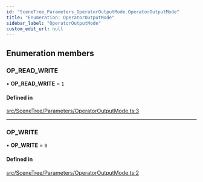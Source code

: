 ```yaml
---
id: "SceneTree_Parameters_OperatorOutputMode.OperatorOutputMode"
title: "Enumeration: OperatorOutputMode"
sidebar_label: "OperatorOutputMode"
custom_edit_url: null
---
```




## Enumeration members

### OP\_READ\_WRITE

• **OP\_READ\_WRITE** = `1`

#### Defined in

[src/SceneTree/Parameters/OperatorOutputMode.ts:3](https://github.com/ZeaInc/zea-engine/blob/bfc726cd6/src/SceneTree/Parameters/OperatorOutputMode.ts#L3)

___

### OP\_WRITE

• **OP\_WRITE** = `0`

#### Defined in

[src/SceneTree/Parameters/OperatorOutputMode.ts:2](https://github.com/ZeaInc/zea-engine/blob/bfc726cd6/src/SceneTree/Parameters/OperatorOutputMode.ts#L2)


